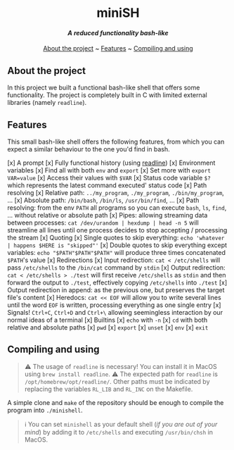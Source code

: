 <div align='center'>

# miniSH
#### _A reduced functionality bash-like_

[About the project](#about-the-project) ~
[Features](#features) ~
[Compiling and using](#compiling-and-using)

</div>

## About the project
In this project we built a functional bash-like shell that offers some functionality.
The project is completely built in C with limited external libraries (namely `readline`).

## Features
This small bash-like shell offers the following features, from which you can
expect a similar behaviour to the one you'd find in bash.

[x] A prompt
    [x] Fully functional history (using [readline](https://tiswww.case.edu/php/chet/readline/rltop.html))
[x] Environment variables
    [x] Find all with both `env` and `export`
    [x] Set more with `export VAR=value`
    [x] Access their values with `$VAR`
    [x] Status code variable `$?` which represents the latest command executed' status code
[x] Path resolving
    [x] Relative path: `../my_program`, `./my_program`, `./bin/my_program`, ...
    [x] Absolute path: `/bin/bash`, `/bin/ls`, `/usr/bin/find`, ...
    [x] Path resolving: from the env `PATH` all programs so you can execute `bash`, `ls`, `find`, ... without relative or absolute path
[x] Pipes: allowing streaming data between processes: `cat /dev/urandom | hexdump | head -n 5` will streamline all lines until one process
    decides to stop accepting / processing the stream
[x] Quoting
    [x] Single quotes to skip everything: `echo 'whatever | happens $HERE is "skipped"'`
    [x] Double quotes to skip everything except variables: `echo "$PATH"$PATH"$PATH"` will produce three times concatenated `$PATH`'s value
[x] Redirections
    [x] Input redirection: `cat < /etc/shells` will pass `/etc/shells` to the `/bin/cat` command by `stdin`
    [x] Output redirection: `cat < /etc/shells > ./test` will first receive `/etc/shells` as `stdin` and then forward the output to `./test`,
        effectively copying `/etc/shells` into `./test`
    [x] Output redirection in append: as the previous one, but preserves the target file's content
    [x] Heredocs: `cat << EOF` will allow you to write several lines until the word `EOF` is written, processing everything as one single entry
[x] Signals! `Ctrl+C`, `Ctrl+D` and `Ctrl+\` allowing seemingless interaction by our normal ideas of a terminal
[x] Builtins
    [x] `echo` with `-n`
    [x] `cd` with both relative and absolute paths
    [x] `pwd`
    [x] `export`
    [x] `unset`
    [x] `env`
    [x] `exit`

## Compiling and using
> ⚠️  The usage of `readline` is necessary! You can install it in MacOS using `brew install readline`.
> ⚠️  The expected path for `readline` is `/opt/homebrew/opt/readline/`. Other paths must be indicated
> by replacing the variables `RL_LIB` and `RL_INC` on the Makefile.

A simple clone and `make` of the repository should be enough to compile the program into `./minishell`.

> ℹ️  You can set `minishell` as your default shell (_if you are out of your mind_) by adding it to
> `/etc/shells` and executing `/usr/bin/chsh` in MacOS.
